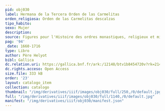 ```yaml
---
pid: obj030
label: Hermana de la Tercera Orden de las Carmelitas
orden_religiosa: Orden de las Carmelitas descalzas
tipo_habito: 
sexo: Mujer
description: 
source: Figures pour l'Histoire des ordres monastiques, religieux et militaires
pag: '94'
_date: 1660-1716
type: Libro
author: Père Helyot
bibl: Gallica
dc.relation.uri: https://gallica.bnf.fr/ark:/12148/btv1b8454720v?rk=21459;5
dc.rights.acceso: Open Access
size.file: 333 kB
order: '23'
layout: catalogo_item
collection: catalogo
thumbnail: "/img/derivatives/iiif/images/obj030/full/250,/0/default.jpg"
full: "/img/derivatives/iiif/images/obj030/full/1140,/0/default.jpg"
manifest: "/img/derivatives/iiif/obj030/manifest.json"
---
```

